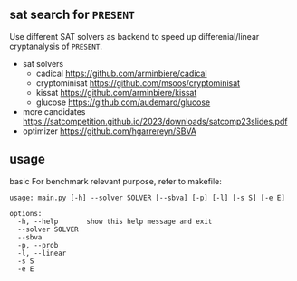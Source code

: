 ## sat search for `PRESENT`

Use different SAT solvers as backend to speed up differenial/linear cryptanalysis of `PRESENT`.
* sat solvers
  * cadical  https://github.com/arminbiere/cadical
  * cryptominisat https://github.com/msoos/cryptominisat
  * kissat https://github.com/arminbiere/kissat
  * glucose https://github.com/audemard/glucose
* more candidates https://satcompetition.github.io/2023/downloads/satcomp23slides.pdf
* optimizer https://github.com/hgarrereyn/SBVA


## usage
basic
For benchmark relevant purpose, refer to makefile:

```
usage: main.py [-h] --solver SOLVER [--sbva] [-p] [-l] [-s S] [-e E]

options:
  -h, --help       show this help message and exit
  --solver SOLVER
  --sbva
  -p, --prob
  -l, --linear
  -s S
  -e E
```
